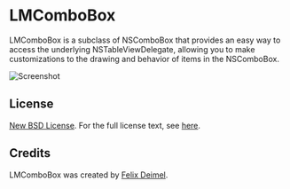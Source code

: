 LMComboBox
==========

LMComboBox is a subclass of NSComboBox that provides an easy way to access the underlying NSTableViewDelegate, allowing you to make customizations to the drawing and behavior of items in the NSComboBox.

![Screenshot](http://www.lemonmojo.com/dl/LMComboBox.jpg)

License
-------

[New BSD License](http://en.wikipedia.org/wiki/BSD_licenses). For the full license text, see [here](https://raw.github.com/LemonMojo/LMComboBox/master/License).

Credits
-------
LMComboBox was created by [Felix Deimel](https://github.com/LemonMojo).</br>
